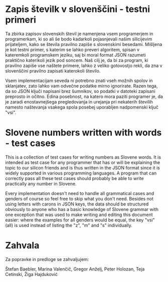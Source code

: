 # Zapis številk v slovenščini - testni primeri

Ta zbirka zapisov slovenskih števil je namenjena vsem programerjem in 
programerkam, ki so ali še bodo kadarkoli pojasnjevali našim silicijevim 
prijateljem, kako se števila pravilno zapiše s slovenskimi besedami. Mišljena je
kot testni primer, s katerim se lahko preveri algoritem, spisan v kateremkoli
programskem jeziku, saj bi moral format JSON razumeti praktično katerikoli 
jezik pod soncem. Naš cilj je, da bi za program, ki pravilno zapiše vse naštete
primere, lahko z veliko gotovostjo rekli, da zna v slovenščini pravilno zapisati
katerokoli število.

Vsem implementacijam seveda ni potrebno znati vseh možnih spolov in sklanjatev,
zato lahko vam odvečne podatke mirno ignorirate. Razen tega, da so JSON ključi
napisani brez šumnikov, so podatki v datoteki zapisani preprosto in očitno.
Edina posebnost, na katero mora paziti programer je, da je zaradi 
enostavnejšega pregledovanja in urejanja pri nekaterih številih namesto
naštevanja vsakega spola posebej uporabljen nadpomenski ključ "vsi".


# Slovene numbers written with words - test cases

This is a collection of test cases for writing numbers as Slovene words. It is
intended as test case for any programmer that has or will be explaining the 
topic to our silicon friends and is thus written in the JSON format since it
is widely supported in various programming languages. A program that can 
correctly pass all these test cases should probably be able to write 
practically any number in Slovene.

Every implementation doesn't need to handle all grammatical cases and genders
of course so feel free to skip what you don't need. Besides not using letters
with carons in JSON keys, the data should be structured obviously to anyone who
has a basic knowledge of Slovene grammar with one exception that was used to
make writing and editing this document easier: where the examples for all 
genders would be equal, the key "vsi" (all) is used instead of listing the "z",
"m" and "s" individually.


# Zahvala

Za popravke in predloge se zahvaljujem:

Štefan Baebler, Marina Valenčič, Gregor Anželj, Peter Holozan, Teja Cetinski,
Žiga Hajduković
